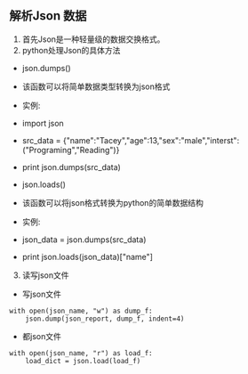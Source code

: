 ## 解析Json 数据
1. 首先Json是一种轻量级的数据交换格式。
2. python处理Json的具体方法

* json.dumps()
* 该函数可以将简单数据类型转换为json格式
* 实例:
* import json 
* src_data = {"name":"Tacey","age":13,"sex":"male","interst":("Programing","Reading")}
* print json.dumps(src_data)

* json.loads()
* 该函数可以将json格式转换为python的简单数据结构
* 实例:
* json_data = json.dumps(src_data)
* print json.loads(json_data)["name"]

3. 读写json文件

* 写json文件
```
with open(json_name, "w") as dump_f:
    json.dump(json_report, dump_f, indent=4)
```

* 都json文件
```
with open(json_name, "r") as load_f:
    load_dict = json.load(load_f)
```